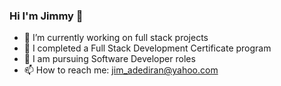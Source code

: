 ### Hi I'm Jimmy 👋

- 🔭 I’m currently working on full stack projects
- 🌱 I completed a Full Stack Development Certificate program
- 🙂 I am pursuing Software Developer roles
- 📫 How to reach me: jim_adediran@yahoo.com

<!--
**JimAdediran/JimAdediran** is a ✨ _special_ ✨ repository because its `README.md` (this file) appears on your GitHub profile.

Here are some ideas to get you started:

- 🔭 I’m currently working on full stack projects
- 🌱 I completed a Full Stack Development Certificate program
- 🤔 I am pursuing Software Developer roles
- 📫 How to reach me: jim_adediran@yahoo.com
